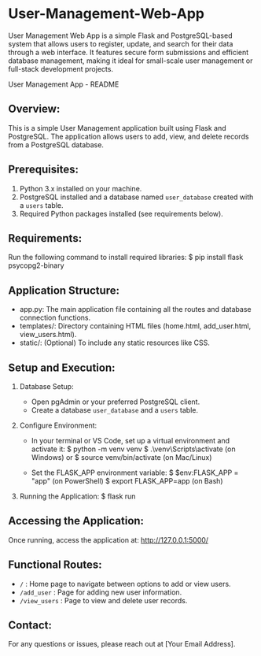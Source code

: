 # User-Management-Web-App
User Management Web App is a simple Flask and PostgreSQL-based system that allows users to register, update, and search for their data through a web interface. It features secure form submissions and efficient database management, making it ideal for small-scale user management or full-stack development projects.


User Management App - README

Overview:
----------
This is a simple User Management application built using Flask and PostgreSQL. The application allows users to add, view, and delete records from a PostgreSQL database.

Prerequisites:
--------------
1. Python 3.x installed on your machine.
2. PostgreSQL installed and a database named `user_database` created with a `users` table.
3. Required Python packages installed (see requirements below).

Requirements:
--------------
Run the following command to install required libraries:
$ pip install flask psycopg2-binary

Application Structure:
----------------------
- app.py: The main application file containing all the routes and database connection functions.
- templates/: Directory containing HTML files (home.html, add_user.html, view_users.html).
- static/: (Optional) To include any static resources like CSS.

Setup and Execution:
----------------------
1. Database Setup:
   - Open pgAdmin or your preferred PostgreSQL client.
   - Create a database `user_database` and a `users` table.

2. Configure Environment:
   - In your terminal or VS Code, set up a virtual environment and activate it:
     $ python -m venv venv
     $ .\venv\Scripts\activate  (on Windows) or $ source venv/bin/activate (on Mac/Linux)

   - Set the FLASK_APP environment variable:
     $ $env:FLASK_APP = "app"  (on PowerShell)
     $ export FLASK_APP=app    (on Bash)

3. Running the Application:
   $ flask run

Accessing the Application:
--------------------------
Once running, access the application at:
http://127.0.0.1:5000/

Functional Routes:
------------------
- `/` : Home page to navigate between options to add or view users.
- `/add_user` : Page for adding new user information.
- `/view_users` : Page to view and delete user records.

Contact:
--------
For any questions or issues, please reach out at [Your Email Address].

